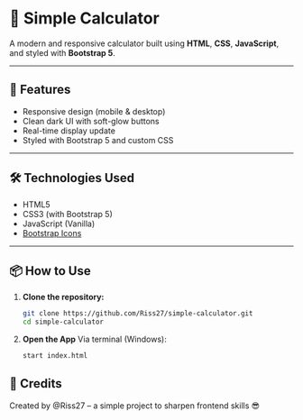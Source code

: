 # 🧮 Simple Calculator

A modern and responsive calculator built using **HTML**, **CSS**, **JavaScript**, and styled with **Bootstrap 5**.

---

## 🚀 Features

- Responsive design (mobile & desktop)
- Clean dark UI with soft-glow buttons
- Real-time display update
- Styled with Bootstrap 5 and custom CSS

---

## 🛠️ Technologies Used

- HTML5
- CSS3 (with Bootstrap 5)
- JavaScript (Vanilla)
- [Bootstrap Icons](https://icons.getbootstrap.com/)

---

## 📦 How to Use

1. **Clone the repository:**
   ```bash
   git clone https://github.com/Riss27/simple-calculator.git
   cd simple-calculator
2. **Open the App**
   Via terminal (Windows):
   ```bash
   start index.html

## 🙌 Credits
Created by @Riss27 – a simple project to sharpen frontend skills 😎
